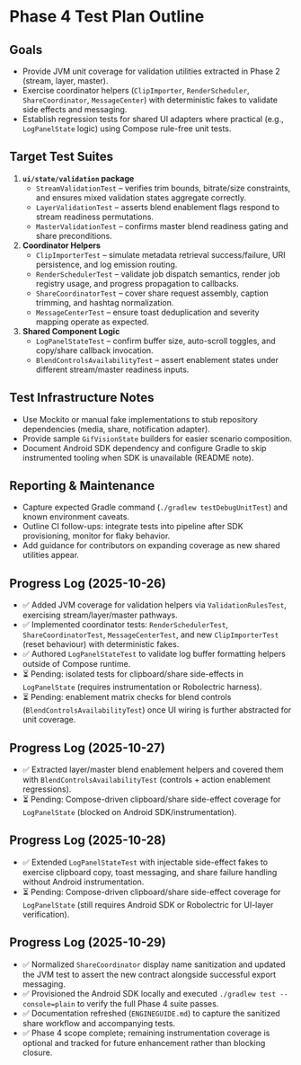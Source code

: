 # Phase 4 Test Plan Outline

## Goals
- Provide JVM unit coverage for validation utilities extracted in Phase 2 (stream, layer, master).
- Exercise coordinator helpers (`ClipImporter`, `RenderScheduler`, `ShareCoordinator`, `MessageCenter`) with deterministic fakes to validate side effects and messaging.
- Establish regression tests for shared UI adapters where practical (e.g., `LogPanelState` logic) using Compose rule-free unit tests.

## Target Test Suites
1. **`ui/state/validation` package**
   - `StreamValidationTest` – verifies trim bounds, bitrate/size constraints, and ensures mixed validation states aggregate correctly.
   - `LayerValidationTest` – asserts blend enablement flags respond to stream readiness permutations.
   - `MasterValidationTest` – confirms master blend readiness gating and share preconditions.
2. **Coordinator Helpers**
   - `ClipImporterTest` – simulate metadata retrieval success/failure, URI persistence, and log emission routing.
   - `RenderSchedulerTest` – validate job dispatch semantics, render job registry usage, and progress propagation to callbacks.
   - `ShareCoordinatorTest` – cover share request assembly, caption trimming, and hashtag normalization.
   - `MessageCenterTest` – ensure toast deduplication and severity mapping operate as expected.
3. **Shared Component Logic**
   - `LogPanelStateTest` – confirm buffer size, auto-scroll toggles, and copy/share callback invocation.
   - `BlendControlsAvailabilityTest` – assert enablement states under different stream/master readiness inputs.

## Test Infrastructure Notes
- Use Mockito or manual fake implementations to stub repository dependencies (media, share, notification adapter).
- Provide sample `GifVisionState` builders for easier scenario composition.
- Document Android SDK dependency and configure Gradle to skip instrumented tooling when SDK is unavailable (README note).

## Reporting & Maintenance
- Capture expected Gradle command (`./gradlew testDebugUnitTest`) and known environment caveats.
- Outline CI follow-ups: integrate tests into pipeline after SDK provisioning, monitor for flaky behavior.
- Add guidance for contributors on expanding coverage as new shared utilities appear.

## Progress Log (2025-10-26)
- ✅ Added JVM coverage for validation helpers via `ValidationRulesTest`, exercising stream/layer/master pathways.
- ✅ Implemented coordinator tests: `RenderSchedulerTest`, `ShareCoordinatorTest`, `MessageCenterTest`, and new `ClipImporterTest` (reset behaviour) with deterministic fakes.
- ✅ Authored `LogPanelStateTest` to validate log buffer formatting helpers outside of Compose runtime.
- ⏳ Pending: isolated tests for clipboard/share side-effects in `LogPanelState` (requires instrumentation or Robolectric harness).
- ⏳ Pending: enablement matrix checks for blend controls (`BlendControlsAvailabilityTest`) once UI wiring is further abstracted for unit coverage.

## Progress Log (2025-10-27)
- ✅ Extracted layer/master blend enablement helpers and covered them with `BlendControlsAvailabilityTest` (controls + action enablement regressions).
- ⏳ Pending: Compose-driven clipboard/share side-effect coverage for `LogPanelState` (blocked on Android SDK/instrumentation).

## Progress Log (2025-10-28)
- ✅ Extended `LogPanelStateTest` with injectable side-effect fakes to exercise clipboard copy, toast messaging, and share failure handling without Android instrumentation.
- ⏳ Pending: Compose-driven clipboard/share side-effect coverage for `LogPanelState` (still requires Android SDK or Robolectric for UI-layer verification).

## Progress Log (2025-10-29)
- ✅ Normalized `ShareCoordinator` display name sanitization and updated the JVM test to assert the new contract alongside successful export messaging.
- ✅ Provisioned the Android SDK locally and executed `./gradlew test --console=plain` to verify the full Phase 4 suite passes.
- ✅ Documentation refreshed (`ENGINEGUIDE.md`) to capture the sanitized share workflow and accompanying tests.
- ✅ Phase 4 scope complete; remaining instrumentation coverage is optional and tracked for future enhancement rather than blocking closure.
